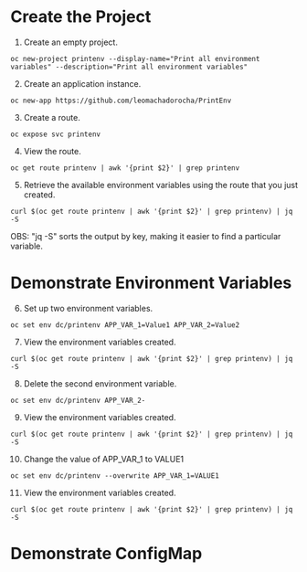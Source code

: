 # Create the Project # 

1. Create an empty project.
```
oc new-project printenv --display-name="Print all environment variables" --description="Print all environment variables"
```

2. Create an application instance.
```
oc new-app https://github.com/leomachadorocha/PrintEnv
```

3. Create a route.
```
oc expose svc printenv
```

4. View the route.
```
oc get route printenv | awk '{print $2}' | grep printenv
```

5. Retrieve the available environment variables using the route that you just created.
```
curl $(oc get route printenv | awk '{print $2}' | grep printenv) | jq -S
```
OBS: "jq -S" sorts the output by key, making it easier to find a particular variable. 



# Demonstrate Environment Variables #

6. Set up two environment variables. 
```
oc set env dc/printenv APP_VAR_1=Value1 APP_VAR_2=Value2
```

7. View the environment variables created. 
```
curl $(oc get route printenv | awk '{print $2}' | grep printenv) | jq -S
```

8. Delete the second environment variable.
```
oc set env dc/printenv APP_VAR_2-
```

9. View the environment variables created. 
```
curl $(oc get route printenv | awk '{print $2}' | grep printenv) | jq -S
```

10. Change the value of APP_VAR_1 to VALUE1
```
oc set env dc/printenv --overwrite APP_VAR_1=VALUE1
```

11. View the environment variables created. 
```
curl $(oc get route printenv | awk '{print $2}' | grep printenv) | jq -S
```


# Demonstrate ConfigMap #
